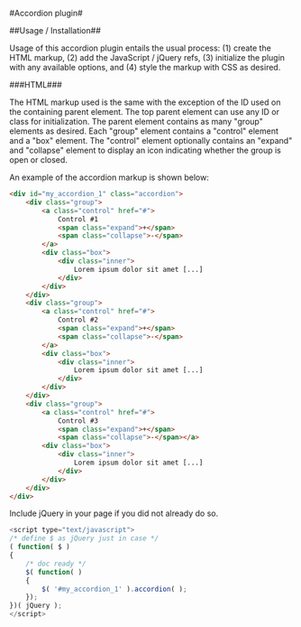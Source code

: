 #Accordion plugin#

##Usage / Installation##

Usage of this accordion plugin entails the usual process: (1) create the HTML markup, (2) add the JavaScript / jQuery refs, (3) initialize the plugin with any available options, and (4) style the markup with CSS as desired.

###HTML###

The HTML markup used is the same with the exception of the ID used on the containing parent element. The top parent element can use any ID or class for initialization. The parent element contains as many "group" elements as desired. Each "group" element contains a "control" element and a "box" element. The "control" element optionally contains an "expand" and "collapse" element to display an icon indicating whether the group is open or closed.

An example of the accordion markup is shown below:

```html
<div id="my_accordion_1" class="accordion">
	<div class="group">
		<a class="control" href="#">
			Control #1
			<span class="expand">+</span>
			<span class="collapse">-</span>
		</a>
		<div class="box">
			<div class="inner">
				Lorem ipsum dolor sit amet [...]
			</div>
		</div>
	</div>
	<div class="group">
		<a class="control" href="#">
			Control #2
			<span class="expand">+</span>
			<span class="collapse">-</span>
		</a>
		<div class="box">
			<div class="inner">
				Lorem ipsum dolor sit amet [...]
			</div>
		</div>
	</div>
	<div class="group">
		<a class="control" href="#">
			Control #3
			<span class="expand">+</span>
			<span class="collapse">-</span></a>
		<div class="box">
			<div class="inner">
				Lorem ipsum dolor sit amet [...]
			</div>
		</div>
	</div>
</div>
```

Include jQuery in your page if you did not already do so.  

```javascript
<script type="text/javascript">
/* define $ as jQuery just in case */
( function( $ )
{
	/* doc ready */
	$( function( )
	{
		$( '#my_accordion_1' ).accordion( );
	});
})( jQuery );
</script>
```
